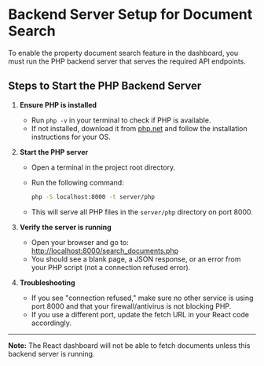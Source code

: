 # Backend Server Setup for Document Search

To enable the property document search feature in the dashboard, you must run the PHP backend server that serves the required API endpoints.

## Steps to Start the PHP Backend Server

1. **Ensure PHP is installed**
   - Run `php -v` in your terminal to check if PHP is available.
   - If not installed, download it from [php.net](https://www.php.net/downloads.php) and follow the installation instructions for your OS.

2. **Start the PHP server**
   - Open a terminal in the project root directory.
   - Run the following command:
     
     ```sh
     php -S localhost:8000 -t server/php
     ```
   - This will serve all PHP files in the `server/php` directory on port 8000.

3. **Verify the server is running**
   - Open your browser and go to: [http://localhost:8000/search_documents.php](http://localhost:8000/search_documents.php)
   - You should see a blank page, a JSON response, or an error from your PHP script (not a connection refused error).

4. **Troubleshooting**
   - If you see "connection refused," make sure no other service is using port 8000 and that your firewall/antivirus is not blocking PHP.
   - If you use a different port, update the fetch URL in your React code accordingly.

---

**Note:** The React dashboard will not be able to fetch documents unless this backend server is running. 
